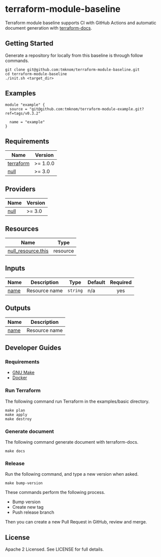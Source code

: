 # terraform-module-baseline

Terraform module baseline supports CI with GitHub Actions and automatic document generation with [terraform-docs](https://github.com/terraform-docs/terraform-docs).

## Getting Started

Generate a repository for locally from this baseline is through follow commands.

```shell
git clone git@github.com:tmknom/terraform-module-baseline.git
cd terraform-module-baseline
./init.sh <target_dir>
```

<!-- BEGIN_TF_DOCS -->
## Examples

```hcl
module "example" {
  source = "git@github.com:tmknom/terraform-module-example.git?ref=tags/v0.3.2"

  name = "example"
}
```

## Requirements

| Name | Version |
|------|---------|
| <a name="requirement_terraform"></a> [terraform](#requirement\_terraform) | >= 1.0.0 |
| <a name="requirement_null"></a> [null](#requirement\_null) | >= 3.0 |

## Providers

| Name | Version |
|------|---------|
| <a name="provider_null"></a> [null](#provider\_null) | >= 3.0 |

## Resources

| Name | Type |
|------|------|
| [null_resource.this](https://registry.terraform.io/providers/hashicorp/null/latest/docs/resources/resource) | resource |

## Inputs

| Name | Description | Type | Default | Required |
|------|-------------|------|---------|:--------:|
| <a name="input_name"></a> [name](#input\_name) | Resource name | `string` | n/a | yes |

## Outputs

| Name | Description |
|------|-------------|
| <a name="output_name"></a> [name](#output\_name) | Resource name |
<!-- END_TF_DOCS -->

## Developer Guides

### Requirements

- [GNU Make](https://www.gnu.org/software/make/)
- [Docker](https://docs.docker.com/get-docker/)

### Run Terraform

The following command run Terraform in the examples/basic directory.

```shell
make plan
make apply
make destroy
```

### Generate document

The following command generate document with terraform-docs.

```shell
make docs
```

### Release

Run the following command, and type a new version when asked.

```shell
make bump-version
```

These commands perform the following process.

- Bump version
- Create new tag
- Push release branch

Then you can create a new Pull Request in GitHub, review and merge.

## License

Apache 2 Licensed. See LICENSE for full details.

